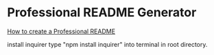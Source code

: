 # Professional README Generator

[How to create a Professional README](./readme-guide.md)

install inquirer type "npm install inquirer" into terminal in root directory.
